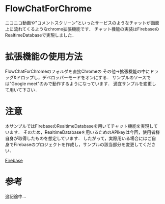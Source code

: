 # FlowChatForChrome
ニコニコ動画や"コメントスクリーン"といったサービスのようなチャットが画面上に流れてくるようなchrome拡張機能です．
チャット機能の実装はFirebaseのRealtimeDatabaseで実現しました．

# 拡張機能の使用方法
FlowChatForChromeのフォルダを直接Chromeの
その他->拡張機能の中にドラッグ&ドロップし，デベロッパーモードをオンにする．
サンプルのソースでは"Google meet"のみで動作するようになっています．
適宜サンプルを変更して用いて下さい．

# 注意
本サンプルではFirebaseのRealtimeDatabaseを用いてチャット機能を実現しています．
そのため，RealtimeDatabaseを用いるためのAPIkeyは今回，使用者様自身が取得したものを想定しています．
したがって，実際用いる場合にはご自身でFirebaseのプロジェクトを作成し，サンプルの該当部分を変更してください．

[Firebase](https://firebase.google.com/)

# 参考
追記途中...
